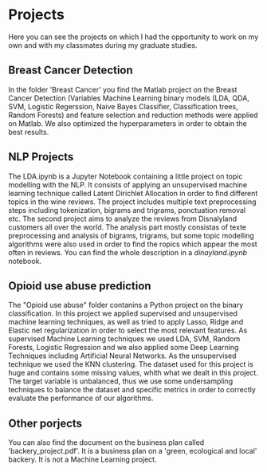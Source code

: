 # Projects
Here you can see the projects on which I had the opportunity to work on my own and with my classmates during my graduate studies.

## Breast Cancer Detection
In the folder 'Breast Cancer' you find the Matlab project on the Breast Cancer Detection (Variables Machine Learning binary models (LDA, QDA, SVM, Logistic Regerssion, Naive Bayes Classifier, Classification trees, Random Forests) and feature selection and reduction methods were applied on Matlab. We also optimized the hyperparameters in order to obtain the best results.

## NLP Projects
The LDA.ipynb is a Jupyter Notebook containing a little project on topic modelling with the NLP. It consists of applying an unsupervised machine learning technique called Latent Dirichlet Allocation in order to find different topics in the wine reviews. The project includes multiple text preprocessing steps including tokenization, bigrams and trigrams, ponctuation removal etc.
The second project aims to analyze the reviews from Disnalyland customers all over the world. The analysis part mostly consistas of texte preprocessing and analysis of bigrams, trigrams, but some topic modelling algorithms were also used in order to find the ropics which appear the most often in reviews. You can find the whole description in a $dinayland.ipynb$ notebook.


## Opioid use abuse prediction
The "Opioid use abuse" folder contanins a Python project on the binary classification. In this project we applied supervised and unsupervised machine learning techniques, as well as tried to apply Lasso, Ridge and Elastic net regularization in order to select the most relevant features. As supervised Machine Learning techniques we used LDA, SVM, Random Forests, Logistic Regression and we also applied some Deep Learning Techniques including Artificial Neural Networks. As the unsupervised technique we used the KNN clustering. The dataset used for this project is huge and contains some missing values, whith what we dealt in this project. The target variable is unbalanced, thus we use some undersampling techniques to balance the dataset and specific metrics in order to correctly evaluate the performance of our algorithms.

## Other porjects 
You can also find the document on the business plan called 'backery_project.pdf'. It is a business plan on a 'green, ecological and local' backery. It is not a Machine Learning project.
